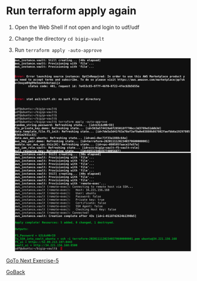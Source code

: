 # Run terraform apply again


1. Open the Web Shell if not open  and login to udf/udf

2. Change the directory ```cd bigip-vault```

3. Run ```terraform apply -auto-approve```

   ![alt text](../../../../images/run1.png)
   ![alt text](../../../../images/run2.png)


[GoTo Next Exercise-5](5-ex)

[GoBack](../README.md)
